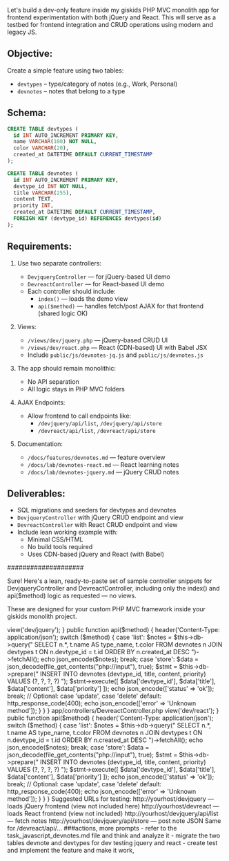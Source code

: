Let's build a dev-only feature inside my giskids PHP MVC monolith app for frontend experimentation with both jQuery and React. This will serve as a testbed for frontend integration and CRUD operations using modern and legacy JS.

## Objective:
Create a simple feature using two tables:
- `devtypes` – type/category of notes (e.g., Work, Personal)
- `devnotes` – notes that belong to a type

## Schema:
```sql
CREATE TABLE devtypes (
  id INT AUTO_INCREMENT PRIMARY KEY,
  name VARCHAR(100) NOT NULL,
  color VARCHAR(20),
  created_at DATETIME DEFAULT CURRENT_TIMESTAMP
);

CREATE TABLE devnotes (
  id INT AUTO_INCREMENT PRIMARY KEY,
  devtype_id INT NOT NULL,
  title VARCHAR(255),
  content TEXT,
  priority INT,
  created_at DATETIME DEFAULT CURRENT_TIMESTAMP,
  FOREIGN KEY (devtype_id) REFERENCES devtypes(id)
);
```

## Requirements:

1. Use two separate controllers:
   - `DevjqueryController` — for jQuery-based UI demo
   - `DevreactController` — for React-based UI demo
   - Each controller should include:
     - `index()` — loads the demo view
     - `api($method)` — handles fetch/post AJAX for that frontend (shared logic OK)

2. Views:
   - `/views/dev/jquery.php` — jQuery-based CRUD UI
   - `/views/dev/react.php` — React (CDN-based) UI with Babel JSX
   - Include `public/js/devnotes-jq.js` and `public/js/devnotes.js`

3. The app should remain monolithic:
   - No API separation
   - All logic stays in PHP MVC folders

4. AJAX Endpoints:
   - Allow frontend to call endpoints like:
     - `/devjquery/api/list`, `/devjquery/api/store`
     - `/devreact/api/list`, `/devreact/api/store`

5. Documentation:
   - `/docs/features/devnotes.md` — feature overview
   - `/docs/lab/devnotes-react.md` — React learning notes
   - `/docs/lab/devnotes-jquery.md` — jQuery CRUD notes

## Deliverables:
- SQL migrations and seeders for devtypes and devnotes
- `DevjqueryController` with jQuery CRUD endpoint and view
- `DevreactController` with React CRUD endpoint and view
- Include lean working example with:
  - Minimal CSS/HTML
  - No build tools required
  - Uses CDN-based jQuery and React (with Babel)




####################

Sure! Here's a lean, ready-to-paste set of sample controller snippets for DevjqueryController and DevreactController, including only the index() and api($method) logic as requested — no views.

These are designed for your custom PHP MVC framework inside your giskids monolith project.


<?php

class DevjqueryController extends BaseController
{
    public function index()
    {
        $this->view('dev/jquery');
    }

    public function api($method)
    {
        header('Content-Type: application/json');

        switch ($method) {
            case 'list':
                $notes = $this->db->query("
                    SELECT n.*, t.name AS type_name, t.color
                    FROM devnotes n
                    JOIN devtypes t ON n.devtype_id = t.id
                    ORDER BY n.created_at DESC
                ")->fetchAll();
                echo json_encode($notes);
                break;

            case 'store':
                $data = json_decode(file_get_contents("php://input"), true);
                $stmt = $this->db->prepare("
                    INSERT INTO devnotes (devtype_id, title, content, priority)
                    VALUES (?, ?, ?, ?)
                ");
                $stmt->execute([
                    $data['devtype_id'],
                    $data['title'],
                    $data['content'],
                    $data['priority']
                ]);
                echo json_encode(['status' => 'ok']);
                break;

            // Optional: case 'update', case 'delete'

            default:
                http_response_code(400);
                echo json_encode(['error' => 'Unknown method']);
        }
    }
}



app/controllers/DevreactController.php

<?php

class DevreactController extends BaseController
{
    public function index()
    {
        $this->view('dev/react');
    }

    public function api($method)
    {
        header('Content-Type: application/json');

        switch ($method) {
            case 'list':
                $notes = $this->db->query("
                    SELECT n.*, t.name AS type_name, t.color
                    FROM devnotes n
                    JOIN devtypes t ON n.devtype_id = t.id
                    ORDER BY n.created_at DESC
                ")->fetchAll();
                echo json_encode($notes);
                break;

            case 'store':
                $data = json_decode(file_get_contents("php://input"), true);
                $stmt = $this->db->prepare("
                    INSERT INTO devnotes (devtype_id, title, content, priority)
                    VALUES (?, ?, ?, ?)
                ");
                $stmt->execute([
                    $data['devtype_id'],
                    $data['title'],
                    $data['content'],
                    $data['priority']
                ]);
                echo json_encode(['status' => 'ok']);
                break;

            // Optional: case 'update', case 'delete'

            default:
                http_response_code(400);
                echo json_encode(['error' => 'Unknown method']);
        }
    }
}


Suggested URLs for testing:
http://yourhost/devjquery — loads jQuery frontend (view not included here)

http://yourhost/devreact — loads React frontend (view not included)

http://yourhost/devjquery/api/list — fetch notes

http://yourhost/devjquery/api/store — post note JSON

Same for /devreact/api/...


###actions, more prompts 
- refer to the task_javascript_devnotes.md file and think and analyze it
- migrate the two tables devnote and devtypes for dev testing jquery and react 
- create test and implement the feature and make it work, 